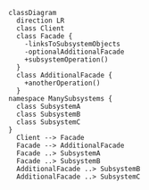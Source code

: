 ﻿```mermaid
classDiagram
  direction LR
  class Client
  class Facade {
    -linksToSubsystemObjects
    -optionalAdditionalFacade
    +subsystemOperation()
  }
  class AdditionalFacade {
    +anotherOperation()
  }
namespace ManySubsystems {
  class SubsystemA
  class SubsystemB
  class SubsystemC
}
  Client --> Facade
  Facade --> AdditionalFacade
  Facade ..> SubsystemA
  Facade ..> SubsystemB
  AdditionalFacade ..> SubsystemB
  AdditionalFacade ..> SubsystemC
 
 ```